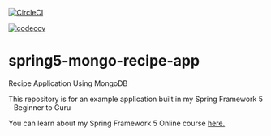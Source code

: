 [![CircleCI](https://circleci.com/gh/batsie200/spring5-mongo-recipe-app.svg?style=svg)](https://circleci.com/gh/batsie200/spring5-mongo-recipe-app)


[![codecov](https://codecov.io/gh/batsie200/spring5-mongo-recipe-app/branch/master/graph/badge.svg)](https://codecov.io/gh/batsie200/spring5-mongo-recipe-app)


# spring5-mongo-recipe-app
Recipe Application Using MongoDB

This repository is for an example application built in my Spring Framework 5 - Beginner to Guru

You can learn about my Spring Framework 5 Online course [here.](http://courses.springframework.guru/p/spring-framework-5-begginer-to-guru/?product_id=363173)